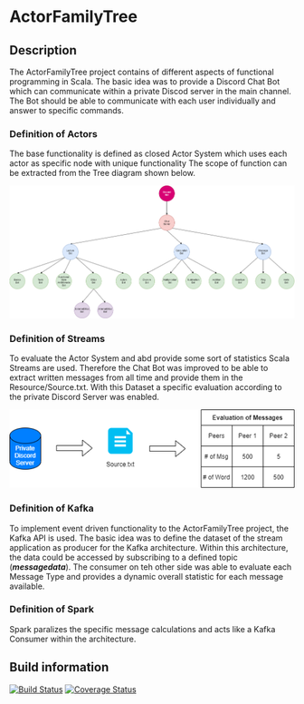 # ActorFamilyTree

## Description
The ActorFamilyTree project contains of different aspects of functional programming in Scala. The basic idea was to provide a Discord Chat Bot which can communicate within a private Discod server in the main channel. 
The Bot should be able to communicate with each user individually and answer to specific commands.

### Definition of Actors
The base functionality is defined as closed Actor System which uses each actor as specific node with unique functionality
The scope of function can be extracted from the Tree diagram shown below.

![Actor Family Tree](./Resources/Actor_Diagram.png)

### Definition of Streams
To evaluate the Actor System and abd provide some sort of statistics Scala Streams are used. Therefore the Chat Bot was improved to be able to extract written messages from all time and provide them in the Resource/Source.txt. With this Dataset a specific evaluation according to the private Discord Server was enabled.

![Stream Graphic](./Resources/Stream_Graphic.png)

### Definition of Kafka
To implement event driven functionality to the ActorFamilyTree project, the Kafka API is used. The basic idea was to define the dataset of the stream application as producer for the Kafka architecture. Within this architecture, the data could be accessed by subscribing to a defined topic (_**messagedata**_).
The consumer on teh other side was able to evaluate each Message Type and provides a dynamic overall statistic for each message available.

### Definition of Spark
Spark paralizes the specific message calculations and acts like a Kafka Consumer within the architecture.

## Build information
[![Build Status](https://travis-ci.org/FizziR/ActorFamilyTree.svg?branch=master)](https://travis-ci.org/FizziR/ActorFamilyTree) [![Coverage Status](https://coveralls.io/repos/github/FizziR/ActorFamilyTree/badge.svg)](https://coveralls.io/github/FizziR/ActorFamilyTree)
